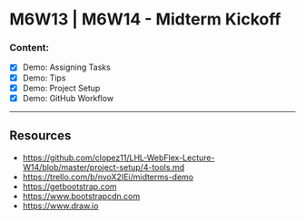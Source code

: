 # M6W13 | M6W14 - Midterm Kickoff

### Content:
- [X] Demo: Assigning Tasks
- [X] Demo: Tips
- [X] Demo: Project Setup
- [X] Demo: GitHub Workflow

---

## Resources
* https://github.com/clopez11/LHL-WebFlex-Lecture-W14/blob/master/project-setup/4-tools.md
* https://trello.com/b/nvoX2IEi/midterms-demo
* https://getbootstrap.com
* https://www.bootstrapcdn.com
* https://www.draw.io
